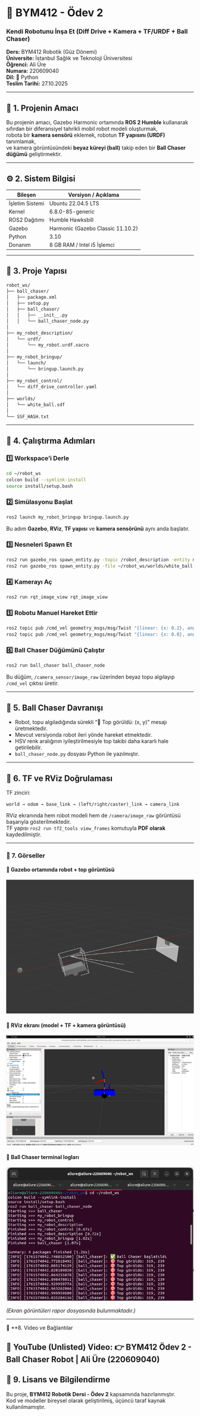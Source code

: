 # 🦾 BYM412 - Ödev 2  
### **Kendi Robotunu İnşa Et (Diff Drive + Kamera + TF/URDF + Ball Chaser)**  
**Ders:** BYM412 Robotik (Güz Dönemi)  
**Üniversite:** İstanbul Sağlık ve Teknoloji Üniversitesi  
**Öğrenci:** Ali Üre  
**Numara:** 220609040  
**Dil:** 🐍 Python  
**Teslim Tarihi:** 27.10.2025  

---

## 🎯 **1. Projenin Amacı**
Bu projenin amacı, Gazebo Harmonic ortamında **ROS 2 Humble** kullanarak sıfırdan bir diferansiyel tahrikli mobil robot modeli oluşturmak,  
robota bir **kamera sensörü** eklemek, robotun **TF yapısını (URDF)** tanımlamak,  
ve kamera görüntüsündeki **beyaz küreyi (ball)** takip eden bir **Ball Chaser düğümü** geliştirmektir.

---

## ⚙️ **2. Sistem Bilgisi**

| Bileşen | Versiyon / Açıklama |
|----------|----------------------|
| İşletim Sistemi | Ubuntu 22.04.5 LTS |
| Kernel | 6.8.0-85-generic |
| ROS2 Dağıtımı | Humble Hawksbill |
| Gazebo | Harmonic (Gazebo Classic 11.10.2) |
| Python | 3.10 |
| Donanım | 8 GB RAM / Intel i5 İşlemci |

---

## 🤖 **3. Proje Yapısı**

```
robot_ws/
├── ball_chaser/
│   ├── package.xml
│   ├── setup.py
│   ├── ball_chaser/
│   │   ├── __init__.py
│   │   └── ball_chaser_node.py
│
├── my_robot_description/
│   └── urdf/
│       └── my_robot.urdf.xacro
│
├── my_robot_bringup/
│   └── launch/
│       └── bringup.launch.py
│
├── my_robot_control/
│   └── diff_drive_controller.yaml
│
├── worlds/
│   └── white_ball.sdf
│
└── SSF_HASH.txt
```

---

## 🔩 **4. Çalıştırma Adımları**

### 1️⃣ Workspace’i Derle
```bash
cd ~/robot_ws
colcon build --symlink-install
source install/setup.bash
```

### 2️⃣ Simülasyonu Başlat
```bash
ros2 launch my_robot_bringup bringup.launch.py
```
Bu adım **Gazebo**, **RViz**, **TF yapısı** ve **kamera sensörünü** aynı anda başlatır.

### 3️⃣ Nesneleri Spawn Et
```bash
ros2 run gazebo_ros spawn_entity.py -topic /robot_description -entity my_robot -x 0 -y 0 -z 0.05
ros2 run gazebo_ros spawn_entity.py -file ~/robot_ws/worlds/white_ball.sdf -entity white_ball -x 1.0 -y 0.0 -z 0.05
```

### 4️⃣ Kamerayı Aç
```bash
ros2 run rqt_image_view rqt_image_view
```

### 5️⃣ Robotu Manuel Hareket Ettir
```bash
ros2 topic pub /cmd_vel geometry_msgs/msg/Twist "{linear: {x: 0.2}, angular: {z: 0.0}}" -r 10
ros2 topic pub /cmd_vel geometry_msgs/msg/Twist "{linear: {x: 0.0}, angular: {z: 0.0}}" -1
```

### 6️⃣ Ball Chaser Düğümünü Çalıştır
```bash
ros2 run ball_chaser ball_chaser_node
```
Bu düğüm, `/camera_sensor/image_raw` üzerinden beyaz topu algılayıp `/cmd_vel` çıktısı üretir.

---

## 🧠 **5. Ball Chaser Davranışı**
- Robot, topu algıladığında sürekli “🎯 Top görüldü: (x, y)” mesajı üretmektedir.  
- Mevcut versiyonda robot ileri yönde hareket etmektedir.  
- HSV renk aralığının iyileştirilmesiyle top takibi daha kararlı hale getirilebilir.  
- `ball_chaser_node.py` dosyası Python ile yazılmıştır.

---

## 🧭 **6. TF ve RViz Doğrulaması**
TF zinciri:  
```
world → odom → base_link → (left/right/caster)_link → camera_link
```
RViz ekranında hem robot modeli hem de `/camera/image_raw` görüntüsü başarıyla gösterilmektedir.  
TF yapısı `ros2 run tf2_tools view_frames` komutuyla **PDF olarak** kaydedilmiştir.

---

### 📸 7. Görseller

#### 🏀 Gazebo ortamında robot + top görüntüsü
![Gazebo ortamında robot ve top](images/Ekran%20Görüntüsü%20-%202025-10-27%2017-15-01.png)

#### 🧭 RViz ekranı (model + TF + kamera görüntüsü)
![RViz görüntüsü](images/Ekran%20Görüntüsü%20-%202025-10-27%2017-54-17.png)

#### 🧠 Ball Chaser terminal logları
![Ball Chaser terminal logları](images/Ekran%20Görüntüsü%20-%202025-10-27%2017-12-41.png)


*(Ekran görüntüleri rapor dosyasında bulunmaktadır.)*

---
🔗 **8. Video ve Bağlantılar

🎥 YouTube (Unlisted) Video:
👉 BYM412 Ödev 2 - Ball Chaser Robot | Ali Üre (220609040)
---
## 🧾 **9. Lisans ve Bilgilendirme**
Bu proje, **BYM412 Robotik Dersi - Ödev 2** kapsamında hazırlanmıştır.  
Kod ve modeller bireysel olarak geliştirilmiş, üçüncü taraf kaynak kullanılmamıştır.
